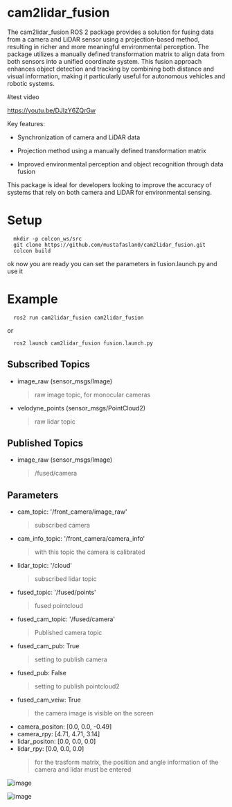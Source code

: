 # cam2lidar_fusion
The cam2lidar_fusion ROS 2 package provides a solution for fusing data from a camera and LiDAR sensor using a projection-based method, resulting in richer and more meaningful environmental perception. The package utilizes a manually defined transformation matrix to align data from both sensors into a unified coordinate system. This fusion approach enhances object detection and tracking by combining both distance and visual information, making it particularly useful for autonomous vehicles and robotic systems.

#test video

https://youtu.be/DJlzY6ZQrGw

Key features:

- Synchronization of camera and LiDAR data
* Projection method using a manually defined transformation matrix
+ Improved environmental perception and object recognition through data fusion
  
This package is ideal for developers looking to improve the accuracy of systems that rely on both camera and LiDAR for environmental sensing.

# Setup


      mkdir -p colcon_ws/src
      git clone https://github.com/mustafaslan0/cam2lidar_fusion.git
      colcon build
ok now you are ready you can set the parameters in fusion.launch.py and use it
# Example
  
      ros2 run cam2lidar_fusion cam2lidar_fusion
or

      ros2 launch cam2lidar_fusion fusion.launch.py



## Subscribed Topics

  + image_raw (sensor_msgs/Image)
    > raw image topic, for monocular cameras
  + velodyne_points (sensor_msgs/PointCloud2)
    > raw lidar topic

## Published Topics

  + image_raw (sensor_msgs/Image)
    >/fused/camera

## Parameters

  + cam_topic: '/front_camera/image_raw'
    >subscribed camera
  + cam_info_topic: '/front_camera/camera_info'
    >with this topic the camera is calibrated
  + lidar_topic: '/cloud'
    >subscribed lidar topic
  + fused_topic: '/fused/points'
    >fused pointcloud
  + fused_cam_topic: '/fused/camera'
    > Published camera topic
  + fused_cam_pub: True
    >setting to publish camera
  + fused_pub: False
    >setting to publish pointcloud2
  + fused_cam_veiw: True
    > the camera image is visible on the screen
  + camera_positon: [0.0, 0.0, -0.49]
  + camera_rpy: [4.71, 4.71, 3.14] 
  + lidar_positon: [0.0, 0.0, 0.0]
  + lidar_rpy: [0.0, 0.0, 0.0]
     > for the trasform matrix, the position and angle information of the camera and lidar must be entered



![image](https://github.com/user-attachments/assets/df7ee5cd-9448-4c80-ad04-cb9450c62358)

![image](https://github.com/user-attachments/assets/3a86ff0a-7dbd-4468-a639-642ed8816647)


                
                
               



      
      

      

      

  
